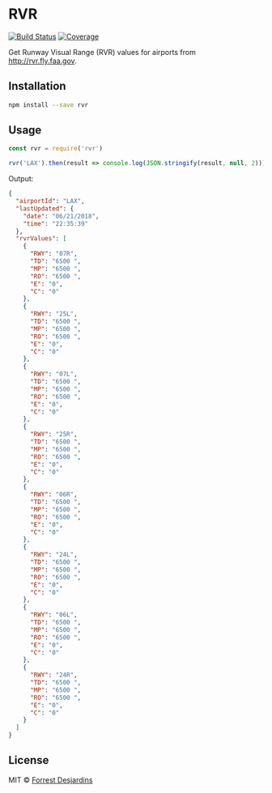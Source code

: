 # RVR

[![Build Status][travis-image]][travis-url]
[![Coverage][coveralls-image]][coveralls-url]

Get Runway Visual Range (RVR) values for airports from http://rvr.fly.faa.gov.

## Installation

```sh
npm install --save rvr
```

## Usage

```js
const rvr = require('rvr')

rvr('LAX').then(result => console.log(JSON.stringify(result, null, 2)))
```

Output:

```json
{
  "airportId": "LAX",
  "lastUpdated": {
    "date": "06/21/2018",
    "time": "22:35:39"
  },
  "rvrValues": [
    {
      "RWY": "07R",
      "TD": "6500 ",
      "MP": "6500 ",
      "RO": "6500 ",
      "E": "0",
      "C": "0"
    },
    {
      "RWY": "25L",
      "TD": "6500 ",
      "MP": "6500 ",
      "RO": "6500 ",
      "E": "0",
      "C": "0"
    },
    {
      "RWY": "07L",
      "TD": "6500 ",
      "MP": "6500 ",
      "RO": "6500 ",
      "E": "0",
      "C": "0"
    },
    {
      "RWY": "25R",
      "TD": "6500 ",
      "MP": "6500 ",
      "RO": "6500 ",
      "E": "0",
      "C": "0"
    },
    {
      "RWY": "06R",
      "TD": "6500 ",
      "MP": "6500 ",
      "RO": "6500 ",
      "E": "0",
      "C": "0"
    },
    {
      "RWY": "24L",
      "TD": "6500 ",
      "MP": "6500 ",
      "RO": "6500 ",
      "E": "0",
      "C": "0"
    },
    {
      "RWY": "06L",
      "TD": "6500 ",
      "MP": "6500 ",
      "RO": "6500 ",
      "E": "0",
      "C": "0"
    },
    {
      "RWY": "24R",
      "TD": "6500 ",
      "MP": "6500 ",
      "RO": "6500 ",
      "E": "0",
      "C": "0"
    }
  ]
}
```

## License

MIT © [Forrest Desjardins](https://github.com/fdesjardins)

[travis-url]: https://travis-ci.org/fdesjardins/rvr
[travis-image]: https://img.shields.io/travis/fdesjardins/rvr.svg?style=flat
[coveralls-url]: https://coveralls.io/r/fdesjardins/rvr
[coveralls-image]: https://img.shields.io/coveralls/fdesjardins/rvr.svg?style=flat
